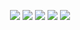 <div align="center">

![](http://github-profile-summary-cards.vercel.app/api/cards/profile-details?username=BashlikovV&theme=dark)
![](http://github-profile-summary-cards.vercel.app/api/cards/repos-per-language?username=BashlikovV&theme=dark)
![](http://github-profile-summary-cards.vercel.app/api/cards/most-commit-language?username=BashlikovV&theme=dark)
![](http://github-profile-summary-cards.vercel.app/api/cards/stats?username=BashlikovV&theme=dark)
![](http://github-profile-summary-cards.vercel.app/api/cards/productive-time?username=BashlikovV&theme=dark&utcOffset=3)

</div>
